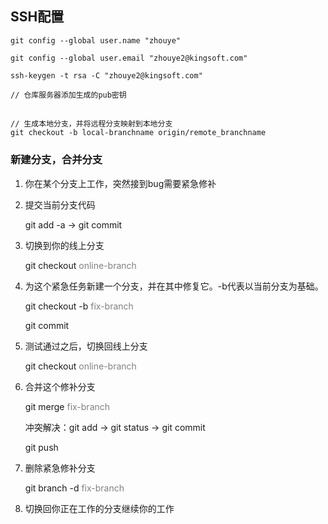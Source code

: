 ## SSH配置

```
git config --global user.name "zhouye"

git config --global user.email "zhouye2@kingsoft.com"

ssh-keygen -t rsa -C "zhouye2@kingsoft.com"

// 仓库服务器添加生成的pub密钥
```

## 

```
// 生成本地分支，并将远程分支映射到本地分支
git checkout -b local-branchname origin/remote_branchname
```

### 新建分支，合并分支

1. 你在某个分支上工作，突然接到bug需要紧急修补
2. 提交当前分支代码

    git add -a -> git commit
3. 切换到你的线上分支

    git checkout <span style="color:grey" title="分支名">online-branch</span>
4. 为这个紧急任务新建一个分支，并在其中修复它。-b代表以当前分支为基础。

    git checkout -b <span style="color:grey" title="分支名">fix-branch</span>

    git commit
5. 测试通过之后，切换回线上分支

    git checkout <span style="color:grey" title="分支名">online-branch</span>
6. 合并这个修补分支

    git merge <span style="color:grey" title="分支名">fix-branch</span>

    冲突解决：git add -> git status -> git commit

    git push 
7. 删除紧急修补分支

    git branch -d <span style="color:grey" title="分支名">fix-branch</span>
8. 切换回你正在工作的分支继续你的工作
